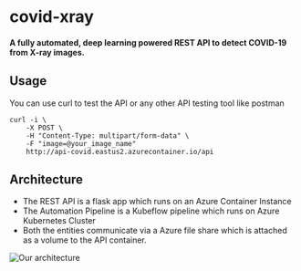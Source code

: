 # covid-xray
#### A fully automated, deep learning powered REST API to detect COVID-19 from X-ray images.

## Usage
You can use curl to test the API or any other API testing tool like postman

    curl -i \
        -X POST \
        -H "Content-Type: multipart/form-data" \
        -F "image=@your_image_name" 
        http://api-covid.eastus2.azurecontainer.io/api
 

## Architecture

 - The REST API is a flask app which runs on an Azure Container Instance
 - The Automation Pipeline is a Kubeflow pipeline which runs on Azure Kubernetes Cluster
 - Both the entities communicate via a Azure file share which is attached as a volume to the API container.
 
![Our architecture](https://i.imgur.com/zfjxm3x.jpg)
